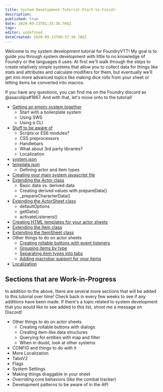 ```yaml
---
title: System Development-Tutorial-Start-to-Finish
description: 
published: true
date: 2020-09-23T01:35:36.766Z
tags: 
editor: undefined
dateCreated: 2020-09-23T00:37:36.786Z
---
```


Welcome to my system development tutorial for FoundryVTT! My goal is to guide you through system development with little to no knowledge of Foundry or the languages it uses. At first we'll walk through the steps to create relatively simple systems that allow you to collect data for things like stats and attributes and calculate modifiers for them, but eventually we'll get into more advanced topics like making dice rolls from your sheet or letting items be converted into macros.

If you have any questions, you can find me on the Foundry discord as @asacolips#1867. And with that, let's move onto to the tutorial!

- [Getting an empty system together](https://foundry-vtt-community.github.io/wiki/SD01-Getting-started)
	- Start with a boilerplate system
	- Using SWS
	- Using a CLI
- [Stuff to be aware of](https://foundry-vtt-community.github.io/wiki/SD02-Stuff-to-be-aware-of)
	- Scripts or ES6 modules?
	- CSS preprocessors
	- Handlebars
	- What about 3rd party libraries?
	- Localization
- [system.json](https://foundry-vtt-community.github.io/wiki/SD03-system.json)
- [template.json](https://foundry-vtt-community.github.io/wiki/SD04-template.json)
	- Defining actor and item types
- [Creating your main system javascript file](https://foundry-vtt-community.github.io/wiki/SD05-Creating-your-main-JS-file)
- [Extending the Actor class](https://foundry-vtt-community.github.io/wiki/SD06-Extending-the-Actor-class)
	- Basic data vs. derived data
	- Creating derived values with prepareData()
	- _prepareCharacterData()
- [Extending the ActorSheet class](https://foundry-vtt-community.github.io/wiki/SD07-Extending-the-ActorSheet-class)
	- defaultOptions
	- getData()
	- activateListeners()
- [Creating HTML templates for your actor sheets](https://foundry-vtt-community.github.io/wiki/SD08-Creating-HTML-templates-for-your-actor-sheets)
- [Extending the Item class](https://foundry-vtt-community.github.io/wiki/SD09-Extending-the-Item-class)
- [Extending the ItemSheet class](https://foundry-vtt-community.github.io/wiki/SD10-Extending-the-ItemSheet-class)
- Other things to do on actor sheets
	- [Creating rollable buttons with event listeners](https://foundry-vtt-community.github.io/wiki/SD11.1-Creating-rollable-buttons-with-event-listeners)
	- [Grouping items by type](https://foundry-vtt-community.github.io/wiki/SD11.3-Grouping-items-by-type)
	- [Separating item types into tabs](https://foundry-vtt-community.github.io/wiki/SD11.4-Separating-item-types-into-tabs)
	- [Adding macrobar support for your items](https://foundry-vtt-community.github.io/wiki/SD16-Adding-macrobar-support-to-your-Items)
- [Localization](https://foundry-vtt-community.github.io/wiki/SD-13.0-Localization)

## Sections that are Work-in-Progress

In addition to the above, there are several more sections that will be added to this tutorial over time! Check back in every few weeks to see if any additions have been made. If there's a topic related to system development that you would like to see added to this list, shoot me a message on Discord!

- Other things to do on actor sheets
	- Creating rollable buttons with dialogs
	- Creating item-like data structures
	- Querying for entities with map and filter
	- When in doubt, look at other systems
- CONFIG and things to do with it
- More Localization
- TabsV2
- Flags
- System Settings
- Making things draggable in your sheet
- Overriding core behaviors (like the combat tracker)
- Development patterns to be aware of in the API